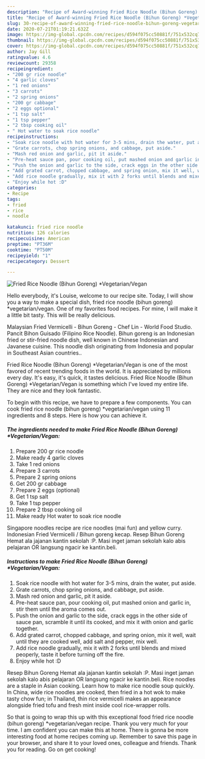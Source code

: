 ```yaml
---
description: "Recipe of Award-winning Fried Rice Noodle (Bihun Goreng) *Vegetarian/Vegan"
title: "Recipe of Award-winning Fried Rice Noodle (Bihun Goreng) *Vegetarian/Vegan"
slug: 30-recipe-of-award-winning-fried-rice-noodle-bihun-goreng-vegetarian-vegan
date: 2020-07-21T01:19:21.632Z
image: https://img-global.cpcdn.com/recipes/d594f075cc50881f/751x532cq70/fried-rice-noodle-bihun-goreng-vegetarianvegan-recipe-main-photo.jpg
thumbnail: https://img-global.cpcdn.com/recipes/d594f075cc50881f/751x532cq70/fried-rice-noodle-bihun-goreng-vegetarianvegan-recipe-main-photo.jpg
cover: https://img-global.cpcdn.com/recipes/d594f075cc50881f/751x532cq70/fried-rice-noodle-bihun-goreng-vegetarianvegan-recipe-main-photo.jpg
author: Jay Gill
ratingvalue: 4.6
reviewcount: 29358
recipeingredient:
- "200 gr rice noodle"
- "4 garlic cloves"
- "1 red onions"
- "3 carrots"
- "2 spring onions"
- "200 gr cabbage"
- "2 eggs optional"
- "1 tsp salt"
- "1 tsp pepper"
- "2 tbsp cooking oil"
- " Hot water to soak rice noodle"
recipeinstructions:
- "Soak rice noodle with hot water for 3-5 mins, drain the water, put aside."
- "Grate carrots, chop spring onions, and cabbage, put aside."
- "Mash red onion and garlic, pit it aside."
- "Pre-heat sauce pan, pour cooking oil, put mashed onion and garlic in, stir them until the aroma comes out."
- "Push the onion and garlic to the side, crack eggs in the other side of sauce pan, scramble it until its cooked, and mix it with onion and garlic together."
- "Add grated carrot, chopped cabbage, and spring onion, mix it well, wait until they are cooked well, add salt and pepper, mix well."
- "Add rice noodle gradually, mix it with 2 forks until blends and mixed peoperly, taste it before turning off the fire."
- "Enjoy while hot :D"
categories:
- Recipe
tags:
- fried
- rice
- noodle

katakunci: fried rice noodle 
nutrition: 126 calories
recipecuisine: American
preptime: "PT36M"
cooktime: "PT50M"
recipeyield: "1"
recipecategory: Dessert

---
```



![Fried Rice Noodle (Bihun Goreng) *Vegetarian/Vegan](https://img-global.cpcdn.com/recipes/d594f075cc50881f/751x532cq70/fried-rice-noodle-bihun-goreng-vegetarianvegan-recipe-main-photo.jpg)

Hello everybody, it's Louise, welcome to our recipe site. Today, I will show you a way to make a special dish, fried rice noodle (bihun goreng) *vegetarian/vegan. One of my favorites food recipes. For mine, I will make it a little bit tasty. This will be really delicious.

Malaysian Fried Vermicelli - Bihun Goreng - Chef Lin - World Food Studio. Pancit Bihon Guisado (Filipino Rice Noodle). Bihun goreng is an Indonesian fried or stir-fried noodle dish, well known in Chinese Indonesian and Javanese cuisine. This noodle dish originating from Indonesia and popular in Southeast Asian countries..

Fried Rice Noodle (Bihun Goreng) *Vegetarian/Vegan is one of the most favored of recent trending foods in the world. It is appreciated by millions every day. It's easy, it's quick, it tastes delicious. Fried Rice Noodle (Bihun Goreng) *Vegetarian/Vegan is something which I've loved my entire life. They are nice and they look fantastic.


To begin with this recipe, we have to prepare a few components. You can cook fried rice noodle (bihun goreng) *vegetarian/vegan using 11 ingredients and 8 steps. Here is how you can achieve it.

<!--inarticleads1-->

##### The ingredients needed to make Fried Rice Noodle (Bihun Goreng) *Vegetarian/Vegan:

1. Prepare 200 gr rice noodle
1. Make ready 4 garlic cloves
1. Take 1 red onions
1. Prepare 3 carrots
1. Prepare 2 spring onions
1. Get 200 gr cabbage
1. Prepare 2 eggs (optional)
1. Get 1 tsp salt
1. Take 1 tsp pepper
1. Prepare 2 tbsp cooking oil
1. Make ready  Hot water to soak rice noodle


Singapore noodles recipe are rice noodles (mai fun) and yellow curry. Indonesian Fried Vermicelli / Bihun goreng kecap. Resep Bihun Goreng Hemat ala jajanan kantin sekolah :P. Masi inget jaman sekolah kalo abis pelajaran OR langsung ngacir ke kantin.beli. 

<!--inarticleads2-->

##### Instructions to make Fried Rice Noodle (Bihun Goreng) *Vegetarian/Vegan:

1. Soak rice noodle with hot water for 3-5 mins, drain the water, put aside.
1. Grate carrots, chop spring onions, and cabbage, put aside.
1. Mash red onion and garlic, pit it aside.
1. Pre-heat sauce pan, pour cooking oil, put mashed onion and garlic in, stir them until the aroma comes out.
1. Push the onion and garlic to the side, crack eggs in the other side of sauce pan, scramble it until its cooked, and mix it with onion and garlic together.
1. Add grated carrot, chopped cabbage, and spring onion, mix it well, wait until they are cooked well, add salt and pepper, mix well.
1. Add rice noodle gradually, mix it with 2 forks until blends and mixed peoperly, taste it before turning off the fire.
1. Enjoy while hot :D


Resep Bihun Goreng Hemat ala jajanan kantin sekolah :P. Masi inget jaman sekolah kalo abis pelajaran OR langsung ngacir ke kantin.beli. Rice noodles are a staple in Asian cooking. Learn how to make rice noodle soup quickly. In China, wide rice noodles are cooked, then fried in a hot wok to make tasty chow fun; in Thailand, thin rice vermicelli makes an appearance alongside fried tofu and fresh mint inside cool rice-wrapper rolls. 

So that is going to wrap this up with this exceptional food fried rice noodle (bihun goreng) *vegetarian/vegan recipe. Thank you very much for your time. I am confident you can make this at home. There is gonna be more interesting food at home recipes coming up. Remember to save this page in your browser, and share it to your loved ones, colleague and friends. Thank you for reading. Go on get cooking!
